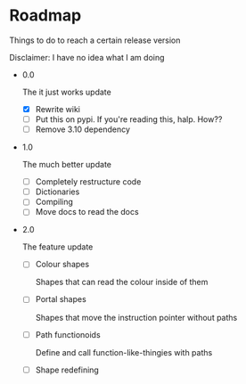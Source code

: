 # Roadmap

Things to do to reach a certain release version

Disclaimer: I have no idea what I am doing
 * 0.0

   The it just works update

   - [X] Rewrite wiki
   - [ ] Put this on pypi. If you're reading this, halp. How??
   - [ ] Remove 3.10 dependency

 * 1.0
   
   The much better update
   
   - [ ] Completely restructure code
   - [ ] Dictionaries
   - [ ] Compiling
   - [ ] Move docs to read the docs
   
 * 2.0 

   The feature update
   
   - [ ] Colour shapes

     Shapes that can read the colour inside of them

   - [ ] Portal shapes

     Shapes that move the instruction pointer without paths
     
   - [ ] Path functionoids

     Define and call function-like-thingies with paths
     
   - [ ] Shape redefining
  

